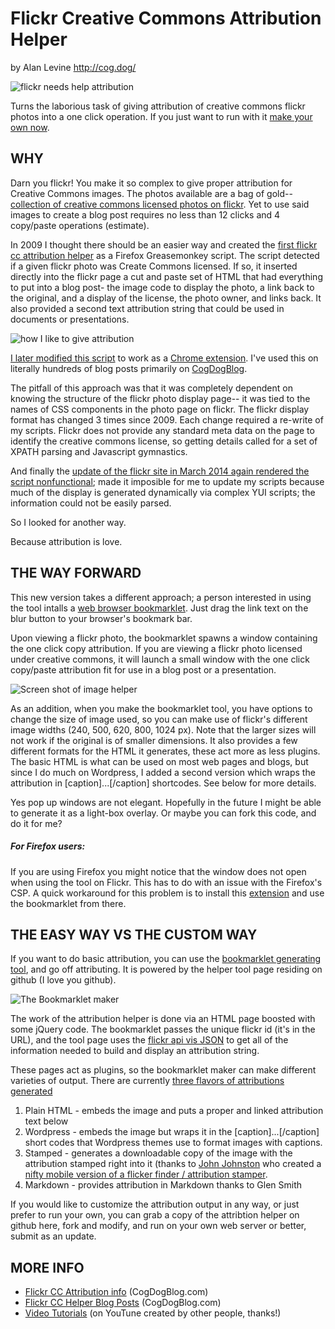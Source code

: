 Flickr Creative Commons Attribution Helper
=========================
by Alan Levine http://cog.dog/

![flickr needs help attribution](images/flickr-cc-logo.jpg "cc logo")

Turns the laborious task of giving attribution of creative commons flickr photos into a one click operation. If you just want to run with it [make your own now](https://cogdog.github.io/flickr-cc-helper/).

WHY
-----

Darn you flickr! You make it so complex to give proper attribution for Creative Commons images. The photos available are a bag of gold-- [collection of creative commons licensed photos on flickr](https://flickr.com/creativecommons). Yet to use said images to create a blog post requires no less than 12 clicks and 4 copy/paste operations (estimate).

In 2009 I thought there should be an easier way and created the [first flickr cc attribution helper](http://userscripts.org/scripts/show/49395) as a Firefox Greasemonkey script.  The script detected if a given flickr photo was Create Commons licensed. If so, it inserted directly into the flickr page a cut and paste set of HTML that had everything to put into a blog post- the image code to display the photo, a link back to the original, and a display of the license, the photo owner, and links back.  It also provided a second text attribution string that could be used in documents or presentations.

![how I like to give attribution](images/cc-sttribution-example.jpg "cc logo")

[I later modified this script](http://cogdogblog.com/flickr-cc-helper/) to work as a [Chrome extension](https://chrome.google.com/webstore/detail/flickr-cc-attribution-hel/gcnphdhkhoepofbahkgfifigellgklbp). I've used this on literally hundreds of blog posts primarily on [CogDogBlog](http://cogdogblog.com/).

The pitfall of this approach was that it was completely dependent on knowing the structure of the flickr photo display page-- it was tied to the names of CSS components in the photo page on flickr. The flickr display format has changed 3 times since 2009.  Each change required a re-write of my scripts. Flickr does not provide any standard meta data on the page to identify the creative commons license, so getting details called for a set of XPATH parsing and Javascript gymnastics.
			
And finally the [update of the flickr site in March 2014 again rendered the script nonfunctional](http://cogdogblog.com/2014/03/26/new-flickr-trashes-creative-commons-attribution-helper/); made it imposible for me to update my scripts because much of the display is generated dynamically via complex YUI scripts; the information could not be easily parsed.

So I looked for another way.

Because attribution is love.
	
THE WAY FORWARD
-----

This new version takes a different approach; a person interested  in using the tool intalls a [web browser bookmarklet](https:). Just drag the link text on the blur button to your browser's bookmark bar.

Upon viewing a flickr photo, the bookmarklet spawns a window containing the one click copy attribution. If you are viewing a flickr photo licensed under creative commons, it will launch a small window with the one click copy/paste attribution fit for use in a blog post or a presentation.

![Screen shot of image helper](images/flickr-cc-helper-in-action.jpg "Example")

As an addition, when you make the bookmarklet tool, you have options to change the size of image used, so you can make use of flickr's different image widths (240, 500, 620, 800, 1024 px). Note that the larger sizes will not work if the original is of smaller dimensions. It also provides a few different formats for the HTML it generates, these act more as less plugins. The basic HTML is what can be used on most web pages and blogs, but since I do much on Wordpress, I added a second version which wraps the attribution in [caption]...[/caption] shortcodes. See below for more details.

Yes pop up windows are not elegant. Hopefully in the future I might be able to generate it as a light-box overlay. Or maybe you can fork this code, and do it for me?

##### For Firefox users:
If you are using Firefox you might notice that the window does not open when using the tool on Flickr. This has to do with an issue with the Firefox's CSP. A quick workaround for this problem is to install this [extension](https://addons.mozilla.org/en-US/firefox/addon/bookmarklets-context-menu/) and use the bookmarklet from there.

THE EASY WAY VS THE CUSTOM WAY
-----

If you want to do basic attribution, you can use the [bookmarklet generating tool](https://cogdog.github.io/flickr-cc-helper/), and go off attributing.  It is powered by the helper tool page residing on github (I love you github).

![The Bookmarklet maker](images/cc-helper-maker.jpg "The Maker")

The work of the attribution helper is done via an HTML page boosted with some jQuery code. The bookmarklet passes the unique flickr id (it's in the URL), and the tool page uses the [flickr api vis JSON](https://www.flickr.com/services/api/response.json.html) to get all of the information needed to build and display an attribution string.

These pages act as plugins, so the bookmarklet maker can make different varieties of output. There are currently [three flavors of attributions generated](https://cogdog.github.io/flickr-cc-helper/flavors.html)

1. Plain HTML - embeds the image and puts a proper and linked attribution text below
2. Wordpress - embeds the image but wraps it in the [caption]...[/caption] short codes that Wordpress themes use to format images with captions.
3. Stamped - generates a downloadable copy of the image with the attribution stamped right into it (thanks to [John Johnston](http://johnjohnston.info) who created a [nifty mobile version of a flicker finder / attribution stamper](http://johnjohnston.info/flickrcctouch/).
4. Markdown - provides attribution in Markdown thanks to Glen Smith

If you would like to customize the attribution output in any way, or just prefer to run your own,  you can grab a copy of the attribtion helper on github here, fork and modify, and run on your own web server or better, submit as an update.

MORE INFO
----

* [Flickr CC Attribution info](http://cogdogblog.com/flickr-cc-helper/) (CogDogBlog.com)
* [Flickr CC Helper Blog Posts](http://cogdogblog.com/tag/cc-attribution-helper/)  (CogDogBlog.com)
* [Video Tutorials](https://www.youtube.com/results?search_query=flickr+cc+attribution+helper) (on YouTune created by other people, thanks!)

